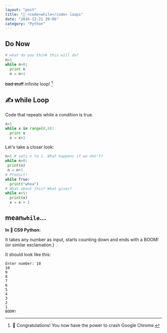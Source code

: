 ```yaml
---
layout: "post"
title: "🔁 <code>while</code> loops"
date: "2016-12-21 20:06"
category: "Python"
---
```


## Do Now
```python
# what do you think this will do?
n=1
while n>0:
  print n
  n = n+1
```

~~bad stuff~~
infinite loop! [^infinite]

[^infinite]: 🎉 Congratulations! You now have the power to crash Google Chrome.

## ✍ while Loop
Code that repeats while a condition is true.

```python
x=1
while x in range(0,4):
  print x
  x = x+1
```

Let's take a closer look:

```python
n=1 # sets n to 1. What happens if we don't?
while n>0:
 print(n)
 n = n+1
# Predict!
while True:
  print("whoa")
# What about this? What gives?
while x<5:
  print(x)
  x = x + 1

```

## mean`while`...

**In 🐍 CS9 Python:**

It takes any number as input, starts counting down and ends with a BOOM! (or similar exclamation.)  

It should look like this:

    Enter number: 10
    10
    9
    8
    7
    6
    5
    4
    3
    2
    1
    BOOM!
